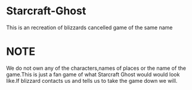 # Starcraft-Ghost
This is an recreation of blizzards cancelled game of the same name

# NOTE
We do not own any of the characters,names of places or the name of the game.This is just a fan game of what Starcraft Ghost would would look like.If blizzard contacts us and tells us to take the game down we will. 

